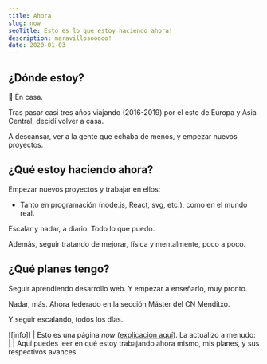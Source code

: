 ```yaml
---
title: Ahora
slug: now
seoTitle: Esto es lo que estoy haciendo ahora!
description: maravillosooooo!
date: 2020-01-03
---
```


## ¿Dónde estoy?

🏡 En casa.

Tras pasar casi tres años viajando (2016-2019) por el este de Europa y Asia Central, decidí volver a casa.

A descansar, ver a la gente que echaba de menos, y empezar nuevos proyectos.

## ¿Qué estoy haciendo ahora?

Empezar nuevos proyectos y trabajar en ellos:

- Tanto en programación (node.js, React, svg, etc.), como en el mundo real.

Escalar y nadar, a diario. Todo lo que puedo.

Además, seguir tratando de mejorar, física y mentalmente, poco a poco.

## ¿Qué planes tengo?

Seguir aprendiendo desarrollo web. Y empezar a enseñarlo, muy pronto.

Nadar, más. Ahora federado en la sección Máster del CN Menditxo.

Y seguir escalando, todos los días.

[[info]]
| Esto es una página _now_ ([explicación aquí](http://nownownow.com/about)). La actualizo a menudo:
|
| Aquí puedes leer en qué estoy trabajando ahora mismo, mis planes, y sus respectivos avances.
